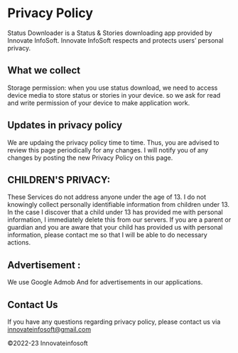 
# Privacy Policy

Status Downloader is a Status & Stories downloading app provided by Innovate InfoSoft. Innovate InfoSoft respects and protects users’ personal privacy. 


## What we collect
Storage permission: when you use status download, we need to access device media to store status or stories in your device. so we ask for read and write permission of your device to make application work.

## Updates in privacy policy
 We are updaing the privacy policy time to time. Thus, you are advised to review this page periodically for any changes. I will notify you of any changes by posting the new Privacy Policy on this page.

## CHILDREN'S PRIVACY:

These Services do not address anyone under the age of 13. I do not knowingly collect personally identifiable information from children under 13. In the case I discover that a child under 13 has provided me with personal information, I immediately delete this from our servers. If you are a parent or guardian and you are aware that your child has provided us with personal information, please contact me so that I will be able to do necessary actions.

## Advertisement :
We use Google Admob And for advertisements in our applications.

## Contact Us
If you have any questions regarding privacy policy, please contact us via innovateinfosoft@gmail.com 









©2022-23 Innovateinfosoft

